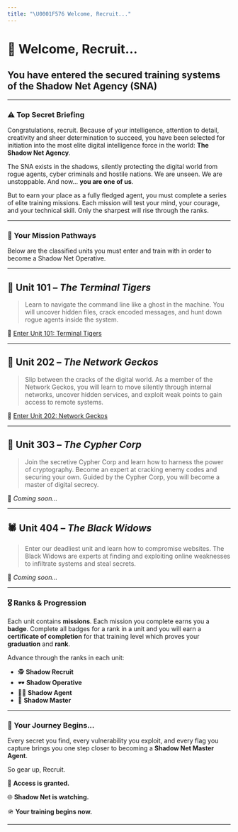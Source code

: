 ```yaml
---
title: "\U0001F576️ Welcome, Recruit..."
---
```


# 👹 Welcome, Recruit...

## You have entered the secured training systems of the **Shadow Net Agency** (SNA)

---

### ⚠️ Top Secret Briefing

Congratulations, recruit. Because of your intelligence, attention to detail, creativity and sheer determination to succeed, you have been selected for initiation into the most elite digital intelligence force in the world: **The Shadow Net Agency**.

The SNA exists in the shadows, silently protecting the digital world from rogue agents, cyber criminals and hostile nations. We are unseen. We are unstoppable. And now\... **you are one of us**.

But to earn your place as a fully fledged agent, you must complete a series of elite training missions. Each mission will test your mind, your courage, and your technical skill. Only the sharpest will rise through the ranks.

---

### 🎯 Your Mission Pathways

Below are the classified units you must enter and train with in order to become a Shadow Net Operative.

---

## 🐯 Unit 101 – _The Terminal Tigers_

> Learn to navigate the command line like a ghost in the machine. You will uncover hidden files, crack encoded messages, and hunt down rogue agents inside the system.

🔴 [Enter Unit 101: Terminal Tigers](./unit-101/unit-101-the-terminal-tigers.md)

---

## 🦎 Unit 202 – _The Network Geckos_

> Slip between the cracks of the digital world. As a member of the Network Geckos, you will learn to move silently through internal networks, uncover hidden services, and exploit weak points to gain access to remote systems.

🔴 [Enter Unit 202: Network Geckos](./unit-202/unit-202-the-network-geckos.md)

---

## 🦉 Unit 303 – _The Cypher Corp_

> Join the secretive Cypher Corp and learn how to harness the power of cryptography. Become an expert at cracking enemy codes and securing your own. Guided by the Cypher Corp, you will become a master of digital secrecy.

🚧 _Coming soon..._

---

## 🕷️ Unit 404 – _The Black Widows_

> Enter our deadliest unit and learn how to compromise websites. The Black Widows are experts at finding and exploiting online weaknesses to infiltrate systems and steal secrets.

🚧 _Coming soon..._

---

### 🎖️ Ranks & Progression

Each unit contains **missions**. Each mission you complete earns you a **badge**. Complete all badges for a rank in a unit and you will earn a **certificate of completion** for that training level which proves your **graduation** and **rank**.

Advance through the ranks in each unit:

- 🕵 **Shadow Recruit**
- 🕶️ **Shadow Operative**
- 🥷🏼 **Shadow Agent**
- 👹 **Shadow Master**

---

### 🐾 Your Journey Begins...

Every secret you find, every vulnerability you exploit, and every flag you capture brings you one step closer to becoming a **Shadow Net Master Agent**.

So gear up, Recruit.

🔑 **Access is granted.**

🌐 **Shadow Net is watching.**

🪖 **Your training begins now.**

---
